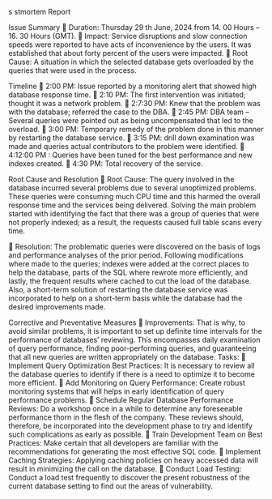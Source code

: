 s
stmortem Report 
 
 Issue Summary 
	Duration: Thursday 29 th June, 2024 from 14. 00 Hours – 16. 30 Hours (GMT). 
	Impact: Service disruptions and slow connection speeds were reported to have acts of inconvenience by the users. It was established that about forty percent of the users were impacted. 
	Root Cause: A situation in which the selected database gets overloaded by the queries that were used in the process. 
 
 Timeline 
	2:00 PM: Issue reported by a monitoring alert that showed high database response time. 
	2:10 PM: The first intervention was initiated; thought it was a network problem. 
	2:7:30 PM: Knew that the problem was with the database; referred the case to the DBA. 
	2:45 PM: DBA team – Several queries were pointed out as being uncompensated that led to the overload. 
	3:00 PM: Temporary remedy of the problem done in this manner by restarting the database service. 
	3:15 PM: drill down examination was made and queries actual contributors to the problem were identified. 
	4:12:00 PM : Queries have been tuned for the best performance and new indexes created. 
	4:30 PM: Total recovery of the service. 
 
 Root Cause and Resolution 
	Root Cause: The query involved in the database incurred several problems due to several unoptimized problems. These queries were consuming much CPU time and this harmed the overall response time and the services being delivered. Solving the main problem started with identifying the fact that there was a group of queries that were not properly indexed; as a result, the requests caused full table scans every time. 

	Resolution: The problematic queries were discovered on the basis of logs and performance analyses of the prior period. Following modifications where made to the queries; indexes were added at the correct places to help the database, parts of the SQL where rewrote more efficiently, and lastly, the frequent results where cached to cut the load of the database. Also, a short-term solution of restarting the database service was incorporated to help on a short-term basis while the database had the desired improvements made. 
 
 Corrective and Preventative Measures 
	Improvements: That is why, to avoid similar problems, it is important to set up definite time intervals for the performance of databases’ reviewing. This encompasses daily examination of query performance, finding poor-performing queries, and guaranteeing that all new queries are written appropriately on the database.
Tasks: 
	Implement Query Optimization Best Practices: It is necessary to review all the database queries to identify if there is a need to optimize it to become more efficient. 
	Add Monitoring on Query Performance: Create robust monitoring systems that will helps in early identification of query performance problems. 
	Schedule Regular Database Performance Reviews: Do a workshop once in a while to determine any foreseeable performance thorn in the flesh of the company. These reviews should, therefore, be incorporated into the development phase to try and identify such complications as early as possible. 
	Train Development Team on Best Practices: Make certain that all developers are familiar with the recommendations for generating the most effective SQL code.
	Implement Caching Strategies: Applying caching policies on heavy accessed data will result in minimizing the call on the database. 
	Conduct Load Testing: Conduct a load test frequently to discover the present robustness of the current database setting to find out the areas of vulnerability. 

